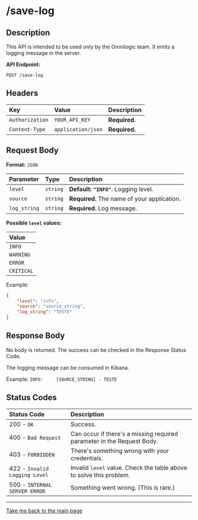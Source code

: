 # /save-log

## Description

This API is intended to be used only by the Omnilogic team. It emits a logging message in the server.


**API Endpoint:**
```http
POST /save-log
```

## Headers

| Key | Value | Description |
| :--- | :--- | :--- |
| `Authorization` | `YOUR_API_KEY` | **Required.** |
| `Content-Type` | `application/json` | **Required.** |


## Request Body

**Format:** `JSON`

| Parameter | Type | Description |
| :--- | :--- | :--- |
| `level` | `string` | **Default: `"INFO"`**. Logging level.|
| `source` | `string` | **Required.** The name of your application. |
| `log_string` | `string` | **Required.** Log message. |

**Possible `level` values:**

| Value | 
| :--- | 
| `INFO` |
| `WARNING` | 
| `ERROR` | 
| `CRITICAL` | 


Example:

```json
{
    "level": "info",
    "source": "source_string",
    "log_string": "TESTE"
}
```

## Response Body

No body is returned. The success can be checked in the Response Status Code.

The logging message can be consumed in Kibana.

Example: ```INFO:     [SOURCE_STRING] - TESTE```

## Status Codes

| Status Code | Description |
| :--- | :--- |
| 200 - `OK` | Success. |
| 400 - `Bad Request` | Can occur if there's a missing required parameter in the Request Body.|
| 403 - `FORBIDDEN` | There's something wrong with your credentials. |
| 422 - `Invalid Logging Level` | Invalid `level` value. Check the table above to solve this problem.|
| 500 - `INTERNAL SERVER ERROR` | Something went wrong. (This is rare.) |

---
[Take me back to the main page](../README.md)
